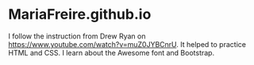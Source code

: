 # MariaFreire.github.io
I follow the instruction from Drew Ryan on https://www.youtube.com/watch?v=muZ0JYBCnrU. 
It helped to practice HTML and CSS. 
I learn about the Awesome font and Bootstrap.

